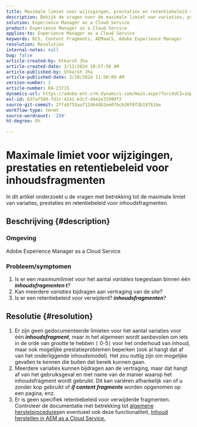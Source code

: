 ```yaml
---
title: Maximale limiet voor wijzigingen, prestaties en retentiebeleid voor inhoudsfragmenten
description: Bekijk de vragen over de maximale limiet van variaties, prestaties en retentiebeleid voor inhoudsfragmenten.
solution: Experience Manager as a Cloud Service
product: Experience Manager as a Cloud Service
applies-to: Experience Manager as a Cloud Service
keywords: KCS, Content Fragments, AEMaaCS, Adobe Experience Manager
resolution: Resolution
internal-notes: null
bug: false
article-created-by: Utkarsh Jha
article-created-date: 3/12/2024 10:57:56 AM
article-published-by: Utkarsh Jha
article-published-date: 3/18/2024 11:50:09 AM
version-number: 2
article-number: KA-23715
dynamics-url: https://adobe-ent.crm.dynamics.com/main.aspx?forceUCI=1&pagetype=entityrecord&etn=knowledgearticle&id=fcf6705a-5fe0-ee11-904d-6045bd0063aa
exl-id: 63faf589-fd1c-4141-b3cf-d4e2e31999f2
source-git-commit: 2ffab755aaf12d64db2ee07bcb36f6f3b19761be
workflow-type: tm+mt
source-wordcount: '250'
ht-degree: 0%

---
```


# Maximale limiet voor wijzigingen, prestaties en retentiebeleid voor inhoudsfragmenten


In dit artikel onderzoekt u de vragen met betrekking tot de maximale limiet van variaties, prestaties en retentiebeleid voor inhoudsfragmenten.

## Beschrijving {#description}


### Omgeving

Adobe Experience Manager as a Cloud Service

### Probleem/symptomen

1. Is er een maximumlimiet voor het aantal *variaties* toegestaan binnen één <b>*inhoudsfragmenten* t</b>?
2. Kan meerdere *variaties* bijdragen aan vertraging van de site?
3. Is er een retentiebeleid voor verwijderd? <b>*inhoudsfragmenten</b>*?



## Resolutie {#resolution}


1. Er zijn geen gedocumenteerde limieten voor het aantal variaties voor één <b>*inhoudsfragment</b>*, maar in het algemeen wordt aanbevolen om iets in de orde van grootte te hebben `[` 0-5`]`  voor het onderhoud van inhoud, maar ook mogelijke prestatieproblemen beperken (ook al hangt dat af van het onderliggende inhoudsmodel). Het zou nuttig zijn om mogelijke gevallen te kennen die buiten dat bereik kunnen gaan.
2. Meerdere variaties kunnen bijdragen aan de vertraging, maar dat hangt af van het gebruiksgeval en met name van de manier waarop het inhoudsfragment wordt gebruikt. Dit kan variëren afhankelijk van of u zonder kop gebruikt of <b>*if content fragments</b>* worden opgenomen op een pagina, enz.
3. Er is geen specifiek retentiebeleid voor verwijderde fragmenten. Controleer de documentatie met betrekking tot [algemene herstelprocedures](https://experienceleague.adobe.com/docs/experience-cloud-kcs/kbarticles/KA-23505.html?lang=en)en eventueel ook deze functionaliteit, [Inhoud herstellen in AEM as a Cloud Service.](https://experienceleague.adobe.com/docs/experience-manager-cloud-service/content/operations/restore.html?lang=en)
